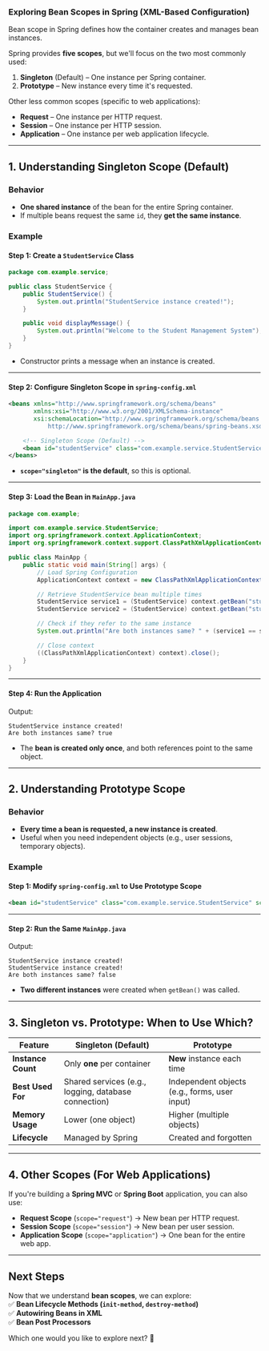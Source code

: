 ### **Exploring Bean Scopes in Spring (XML-Based Configuration)**  

Bean scope in Spring defines how the container creates and manages bean instances.  

Spring provides **five scopes**, but we'll focus on the two most commonly used:  
1. **Singleton** (Default) – One instance per Spring container.  
2. **Prototype** – New instance every time it's requested.  

Other less common scopes (specific to web applications):  
- **Request** – One instance per HTTP request.  
- **Session** – One instance per HTTP session.  
- **Application** – One instance per web application lifecycle.  

---

## **1. Understanding Singleton Scope** (Default)  

### **Behavior**  
- **One shared instance** of the bean for the entire Spring container.  
- If multiple beans request the same `id`, they **get the same instance**.  

### **Example**  

#### **Step 1: Create a `StudentService` Class**  
```java
package com.example.service;

public class StudentService {
    public StudentService() {
        System.out.println("StudentService instance created!");
    }

    public void displayMessage() {
        System.out.println("Welcome to the Student Management System");
    }
}
```
- Constructor prints a message when an instance is created.  

---

#### **Step 2: Configure Singleton Scope in `spring-config.xml`**  
```xml
<beans xmlns="http://www.springframework.org/schema/beans"
       xmlns:xsi="http://www.w3.org/2001/XMLSchema-instance"
       xsi:schemaLocation="http://www.springframework.org/schema/beans
           http://www.springframework.org/schema/beans/spring-beans.xsd">

    <!-- Singleton Scope (Default) -->
    <bean id="studentService" class="com.example.service.StudentService" scope="singleton"/>
</beans>
```
- **`scope="singleton"` is the default**, so this is optional.  

---

#### **Step 3: Load the Bean in `MainApp.java`**  
```java
package com.example;

import com.example.service.StudentService;
import org.springframework.context.ApplicationContext;
import org.springframework.context.support.ClassPathXmlApplicationContext;

public class MainApp {
    public static void main(String[] args) {
        // Load Spring Configuration
        ApplicationContext context = new ClassPathXmlApplicationContext("spring-config.xml");

        // Retrieve StudentService bean multiple times
        StudentService service1 = (StudentService) context.getBean("studentService");
        StudentService service2 = (StudentService) context.getBean("studentService");

        // Check if they refer to the same instance
        System.out.println("Are both instances same? " + (service1 == service2));

        // Close context
        ((ClassPathXmlApplicationContext) context).close();
    }
}
```

---

#### **Step 4: Run the Application**  

Output:
```
StudentService instance created!
Are both instances same? true
```
- The **bean is created only once**, and both references point to the same object.  

---

## **2. Understanding Prototype Scope**  

### **Behavior**  
- **Every time a bean is requested, a new instance is created**.  
- Useful when you need independent objects (e.g., user sessions, temporary objects).  

### **Example**  

#### **Step 1: Modify `spring-config.xml` to Use Prototype Scope**  
```xml
<bean id="studentService" class="com.example.service.StudentService" scope="prototype"/>
```

---

#### **Step 2: Run the Same `MainApp.java`**  

Output:
```
StudentService instance created!
StudentService instance created!
Are both instances same? false
```
- **Two different instances** were created when `getBean()` was called.  

---

## **3. Singleton vs. Prototype: When to Use Which?**  

| Feature         | Singleton (Default) | Prototype |
|----------------|---------------------|-----------|
| **Instance Count** | Only **one** per container | **New** instance each time |
| **Best Used For** | Shared services (e.g., logging, database connection) | Independent objects (e.g., forms, user input) |
| **Memory Usage** | Lower (one object) | Higher (multiple objects) |
| **Lifecycle** | Managed by Spring | Created and forgotten |

---

## **4. Other Scopes (For Web Applications)**  

If you're building a **Spring MVC** or **Spring Boot** application, you can also use:  
- **Request Scope** (`scope="request"`) → New bean per HTTP request.  
- **Session Scope** (`scope="session"`) → New bean per user session.  
- **Application Scope** (`scope="application"`) → One bean for the entire web app.  

---

## **Next Steps**  
Now that we understand **bean scopes**, we can explore:  
✅ **Bean Lifecycle Methods (`init-method`, `destroy-method`)**  
✅ **Autowiring Beans in XML**  
✅ **Bean Post Processors**  

Which one would you like to explore next? 🚀
